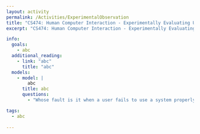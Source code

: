```yaml
---
layout: activity
permalink: /Activities/ExperimentalObservation
title: "CS474: Human Computer Interaction - Experimentally Evaluating UX"
excerpt: "CS474: Human Computer Interaction - Experimentally Evaluating UX"

info: 
  goals: 
    - abc
  additional_reading:
    - link: "abc"
      title: "abc"     
  models:
    - model: |
        abc
      title: abc
      questions:
        - "Whose fault is it when a user fails to use a system properly?"

tags:
  - abc
  
---
```

